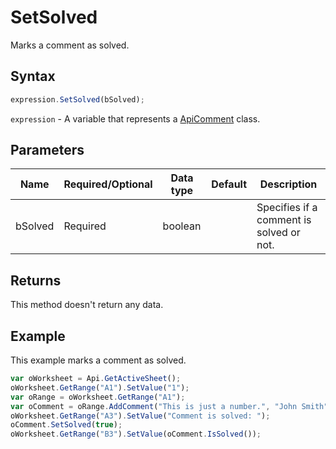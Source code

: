 # SetSolved

Marks a comment as solved.

## Syntax

```javascript
expression.SetSolved(bSolved);
```

`expression` - A variable that represents a [ApiComment](../ApiComment.md) class.

## Parameters

| **Name** | **Required/Optional** | **Data type** | **Default** | **Description** |
| ------------- | ------------- | ------------- | ------------- | ------------- |
| bSolved | Required | boolean |  | Specifies if a comment is solved or not. |

## Returns

This method doesn't return any data.

## Example

This example marks a comment as solved.

```javascript
var oWorksheet = Api.GetActiveSheet();
oWorksheet.GetRange("A1").SetValue("1");
var oRange = oWorksheet.GetRange("A1");
var oComment = oRange.AddComment("This is just a number.", "John Smith");
oWorksheet.GetRange("A3").SetValue("Comment is solved: ");
oComment.SetSolved(true);
oWorksheet.GetRange("B3").SetValue(oComment.IsSolved());
```
